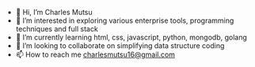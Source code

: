 - 👋 Hi, I’m Charles Mutsu
- 👀 I’m interested in exploring various enterprise tools, programming techniques and full stack 
- 🌱 I’m currently learning html, css, javascript, python, mongodb, golang
- 💞️ I’m looking to collaborate on simplifying data structure coding
- 📫 How to reach me charlesmutsu16@gmail.com

<!---
charlesm-916/charlesm-916 is a ✨ special ✨ repository because its `README.md` (this file) appears on your GitHub profile.
You can click the Preview link to take a look at your changes.
--->
